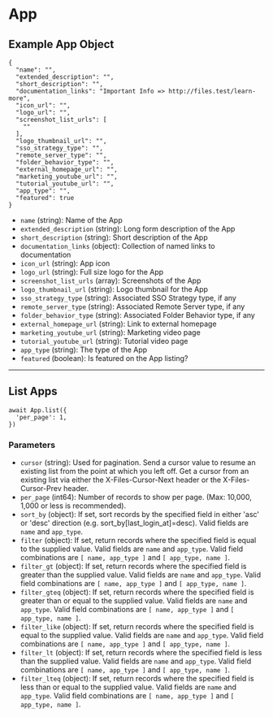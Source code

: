 # App

## Example App Object

```
{
  "name": "",
  "extended_description": "",
  "short_description": "",
  "documentation_links": "Important Info => http://files.test/learn-more",
  "icon_url": "",
  "logo_url": "",
  "screenshot_list_urls": [
    ""
  ],
  "logo_thumbnail_url": "",
  "sso_strategy_type": "",
  "remote_server_type": "",
  "folder_behavior_type": "",
  "external_homepage_url": "",
  "marketing_youtube_url": "",
  "tutorial_youtube_url": "",
  "app_type": "",
  "featured": true
}
```

* `name` (string): Name of the App
* `extended_description` (string): Long form description of the App
* `short_description` (string): Short description of the App
* `documentation_links` (object): Collection of named links to documentation
* `icon_url` (string): App icon
* `logo_url` (string): Full size logo for the App
* `screenshot_list_urls` (array): Screenshots of the App
* `logo_thumbnail_url` (string): Logo thumbnail for the App
* `sso_strategy_type` (string): Associated SSO Strategy type, if any
* `remote_server_type` (string): Associated Remote Server type, if any
* `folder_behavior_type` (string): Associated Folder Behavior type, if any
* `external_homepage_url` (string): Link to external homepage
* `marketing_youtube_url` (string): Marketing video page
* `tutorial_youtube_url` (string): Tutorial video page
* `app_type` (string): The type of the App
* `featured` (boolean): Is featured on the App listing?

---

## List Apps

```
await App.list({
  'per_page': 1,
})
```


### Parameters

* `cursor` (string): Used for pagination.  Send a cursor value to resume an existing list from the point at which you left off.  Get a cursor from an existing list via either the X-Files-Cursor-Next header or the X-Files-Cursor-Prev header.
* `per_page` (int64): Number of records to show per page.  (Max: 10,000, 1,000 or less is recommended).
* `sort_by` (object): If set, sort records by the specified field in either 'asc' or 'desc' direction (e.g. sort_by[last_login_at]=desc). Valid fields are `name` and `app_type`.
* `filter` (object): If set, return records where the specified field is equal to the supplied value. Valid fields are `name` and `app_type`. Valid field combinations are `[ name, app_type ]` and `[ app_type, name ]`.
* `filter_gt` (object): If set, return records where the specified field is greater than the supplied value. Valid fields are `name` and `app_type`. Valid field combinations are `[ name, app_type ]` and `[ app_type, name ]`.
* `filter_gteq` (object): If set, return records where the specified field is greater than or equal to the supplied value. Valid fields are `name` and `app_type`. Valid field combinations are `[ name, app_type ]` and `[ app_type, name ]`.
* `filter_like` (object): If set, return records where the specified field is equal to the supplied value. Valid fields are `name` and `app_type`. Valid field combinations are `[ name, app_type ]` and `[ app_type, name ]`.
* `filter_lt` (object): If set, return records where the specified field is less than the supplied value. Valid fields are `name` and `app_type`. Valid field combinations are `[ name, app_type ]` and `[ app_type, name ]`.
* `filter_lteq` (object): If set, return records where the specified field is less than or equal to the supplied value. Valid fields are `name` and `app_type`. Valid field combinations are `[ name, app_type ]` and `[ app_type, name ]`.
